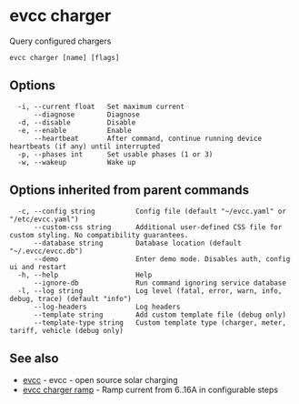 # evcc charger

Query configured chargers

```
evcc charger [name] [flags]
```

## Options

```
  -i, --current float   Set maximum current
      --diagnose        Diagnose
  -d, --disable         Disable
  -e, --enable          Enable
      --heartbeat       After command, continue running device heartbeats (if any) until interrupted
  -p, --phases int      Set usable phases (1 or 3)
  -w, --wakeup          Wake up
```

## Options inherited from parent commands

```
  -c, --config string          Config file (default "~/evcc.yaml" or "/etc/evcc.yaml")
      --custom-css string      Additional user-defined CSS file for custom styling. No compatibility guarantees.
      --database string        Database location (default "~/.evcc/evcc.db")
      --demo                   Enter demo mode. Disables auth, config ui and restart
  -h, --help                   Help
      --ignore-db              Run command ignoring service database
  -l, --log string             Log level (fatal, error, warn, info, debug, trace) (default "info")
      --log-headers            Log headers
      --template string        Add custom template file (debug only)
      --template-type string   Custom template type (charger, meter, tariff, vehicle (debug only)
```

## See also

* [evcc](evcc.md)	 - evcc - open source solar charging
* [evcc charger ramp](evcc_charger_ramp.md)	 - Ramp current from 6..16A in configurable steps


